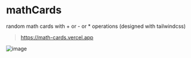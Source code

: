 # mathCards
random math cards with + or - or * operations (designed with tailwindcss)

> https://math-cards.vercel.app

![image](https://user-images.githubusercontent.com/87947051/188241118-b221ff3e-643f-436a-ae10-93ba32942e5d.png)

